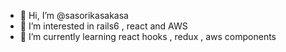 - 👋 Hi, I’m @sasorikasakasa
- 👀 I’m interested in rails6 , react and AWS 
- 🌱 I’m currently learning react hooks , redux , aws components
<!---
sasorikasakasa/sasorikasakasa is a ✨ special ✨ repository because its `README.md` (this file) appears on your GitHub profile.
You can click the Preview link to take a look at your changes.
--->
